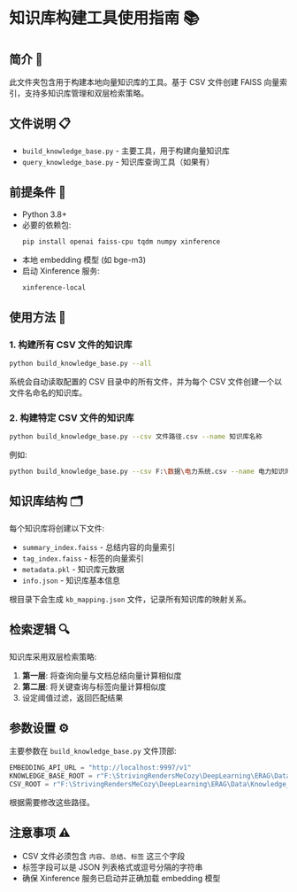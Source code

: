 # 知识库构建工具使用指南 📚

## 简介 🌟

此文件夹包含用于构建本地向量知识库的工具。基于 CSV 文件创建 FAISS 向量索引，支持多知识库管理和双层检索策略。

## 文件说明 📋

- `build_knowledge_base.py` - 主要工具，用于构建向量知识库
- `query_knowledge_base.py` - 知识库查询工具（如果有）

## 前提条件 🔧

- Python 3.8+
- 必要的依赖包:
  ```bash
  pip install openai faiss-cpu tqdm numpy xinference
  ```
- 本地 embedding 模型 (如 bge-m3)
- 启动 Xinference 服务:
  ```bash 
  xinference-local
  ```

## 使用方法 🚀

### 1. 构建所有 CSV 文件的知识库

```bash
python build_knowledge_base.py --all
```

系统会自动读取配置的 CSV 目录中的所有文件，并为每个 CSV 文件创建一个以文件名命名的知识库。

### 2. 构建特定 CSV 文件的知识库

```bash
python build_knowledge_base.py --csv 文件路径.csv --name 知识库名称
```

例如:

```bash
python build_knowledge_base.py --csv F:\数据\电力系统.csv --name 电力知识库
```

## 知识库结构 🗂️

每个知识库将创建以下文件:

- `summary_index.faiss` - 总结内容的向量索引
- `tag_index.faiss` - 标签的向量索引 
- `metadata.pkl` - 知识库元数据
- `info.json` - 知识库基本信息

根目录下会生成 `kb_mapping.json` 文件，记录所有知识库的映射关系。

## 检索逻辑 🔍

知识库采用双层检索策略:

1. **第一层**: 将查询向量与文档总结向量计算相似度
2. **第二层**: 将关键查询与标签向量计算相似度
3. 设定阈值过滤，返回匹配结果

## 参数设置 ⚙️

主要参数在 `build_knowledge_base.py` 文件顶部:

```python
EMBEDDING_API_URL = "http://localhost:9997/v1"
KNOWLEDGE_BASE_ROOT = r"F:\StrivingRendersMeCozy\DeepLearning\ERAG\Data\Knowledge_Docs\knowledge_base"
CSV_ROOT = r"F:\StrivingRendersMeCozy\DeepLearning\ERAG\Data\Knowledge_Docs\final"
```

根据需要修改这些路径。

## 注意事项 ⚠️

- CSV 文件必须包含 `内容`、`总结`、`标签` 这三个字段
- 标签字段可以是 JSON 列表格式或逗号分隔的字符串
- 确保 Xinference 服务已启动并正确加载 embedding 模型
